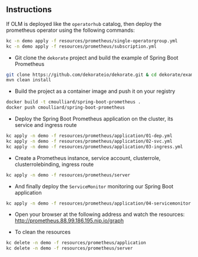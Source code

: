 ## Instructions

If OLM is deployed like the `operatorhub` catalog, then deploy the prometheus operator using the following commands:
```bash
kc -n demo apply -f resources/prometheus/single-operatorgroup.yml
kc -n demo apply -f resources/prometheus/subscription.yml
```

- Git clone the `dekorate` project and build the example of Spring Boot Prometheus
```bash
git clone https://github.com/dekorateio/dekorate.git & cd dekorate/examples/spring-boot-with-prometheus-on-kubernetes-example
mvn clean install
```
- Build the project as a container image and push it on your registry
```bash
docker build -t cmoulliard/spring-boot-prometheus .
docker push cmoulliard/spring-boot-prometheus
```

- Deploy the Spring Boot Prometheus application on the cluster, its service and ingress route
```bash
kc apply -n demo -f resources/prometheus/application/01-dep.yml
kc apply -n demo -f resources/prometheus/application/02-svc.yml
kc apply -n demo -f resources/prometheus/application/03-ingress.yml
```

- Create a Prometheus instance, service account, clusterrole, clusterrolebinding, ingress route
```bash
kc apply -n demo -f resources/prometheus/server
```

- And finally deploy the `ServiceMonitor` monitoring our Spring Boot application
```bash
kc apply -n demo -f resources/prometheus/application/04-servicemonitor.yml
```

- Open your browser at the following address and watch the resources: http://prometheus.88.99.186.195.nip.io/graph

- To clean the resources
```bash
kc delete -n demo -f resources/prometheus/application
kc delete -n demo -f resources/prometheus/server
```